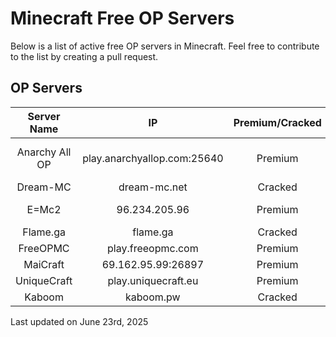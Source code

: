 # Minecraft Free OP Servers
Below is a list of active free OP servers in Minecraft. Feel free to contribute to the list by creating a pull request.

## OP Servers

|    Server Name   |               IP              | Premium/Cracked |         Instant OP        |   Griefing  | Free WorldEdit |
|:----------------:|:-----------------------------:|:---------------:|:-------------------------:|:-----------:|:--------------:|
|  Anarchy All OP  |  play.anarchyallop.com:25640  |     Premium     | No, registration required | Not allowed |       No       |
|     Dream-MC     |          dream-mc.net         |     Cracked     |            Yes            |   Allowed   |       No       |
|       E=Mc2      |         96.234.205.96         |     Premium     |            Yes            | Not allowed |      Yes       |
|     Flame.ga     |            flame.ga           |     Cracked     |            Yes            |   Allowed   |      Yes       |
|     FreeOPMC     |       play.freeopmc.com       |     Premium     |            Yes            |   Allowed   |      Yes       |
|     MaiCraft     |       69.162.95.99:26897      |     Premium     |            Yes            |   Allowed   |      Yes       |
|    UniqueCraft   |      play.uniquecraft.eu      |     Premium     |            Yes            |   Allowed   |       No       |
|      Kaboom       |             kaboom.pw          |     Cracked     |           Yes            | allowed |       Yes       |

Last updated on June 23rd, 2025
